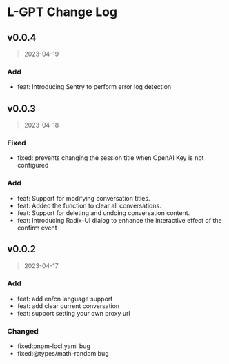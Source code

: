 # L-GPT Change Log

## v0.0.4

> 2023-04-19

### Add

- feat: Introducing Sentry to perform error log detection

## v0.0.3

> 2023-04-18

### Fixed

- fixed: prevents changing the session title when OpenAI Key is not configured

### Add

- feat: Support for modifying conversation titles.
- feat: Added the function to clear all conversations.
- feat: Support for deleting and undoing conversation content.
- feat: Introducing Radix-UI dialog to enhance the interactive effect of the confirm event

## v0.0.2

> 2023-04-17

### Add

- feat: add en/cn language support
- feat: add clear current conversation
- feat: support setting your own proxy url

### Changed

- fixed:pnpm-locl.yaml bug
- fixed:@types/math-random bug
